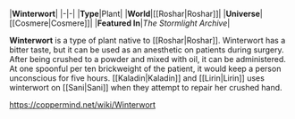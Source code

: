 |**Winterwort**|
|-|-|
|**Type**|Plant|
|**World**|[[Roshar\|Roshar]]|
|**Universe**|[[Cosmere\|Cosmere]]|
|**Featured In**|*The Stormlight Archive*|

**Winterwort** is a type of plant native to [[Roshar\|Roshar]].
Winterwort has a bitter taste, but it can be used as an anesthetic on patients during surgery. After being crushed to a powder and mixed with oil, it can be administered. At one spoonful per ten brickweight of the patient, it would keep a person unconscious for five hours.
[[Kaladin\|Kaladin]] and [[Lirin\|Lirin]] uses winterwort on [[Sani\|Sani]] when they attempt to repair her crushed hand.



https://coppermind.net/wiki/Winterwort